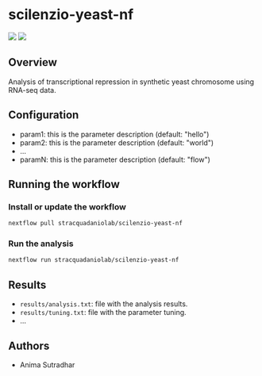 # scilenzio-yeast-nf

![](https://img.shields.io/badge/current_version-0.6.0-blue)
![](https://github.com/stracquadaniolab/scilenzio-yeast-nf/workflows/build/badge.svg)
## Overview
Analysis of transcriptional repression in synthetic yeast chromosome using RNA-seq data.

## Configuration

- param1: this is the parameter description (default: "hello")
- param2: this is the parameter description (default: "world")
- ...
- paramN: this is the parameter description (default: "flow")

## Running the workflow

### Install or update the workflow

```bash
nextflow pull stracquadaniolab/scilenzio-yeast-nf
```

### Run the analysis

```bash
nextflow run stracquadaniolab/scilenzio-yeast-nf
```

## Results

- `results/analysis.txt`: file with the analysis results.
- `results/tuning.txt`: file with the parameter tuning.
- ...

## Authors

- Anima Sutradhar
